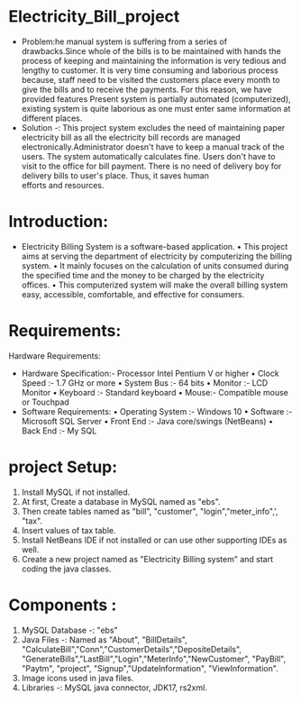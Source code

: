 # Electricity_Bill_project
* Problem:he manual system is suffering from a series of drawbacks.Since whole of the bills is to be maintained with hands the process of keeping and maintaining the information is very tedious and lengthy to customer. It is very time consuming and laborious process because, staff need to be visited the customers place every month to give the bills and to receive the payments. For this reason, we have provided features Present system is partially automated (computerized), existing system is quite laborious as one must enter same information at different places.
* Solution -: This project system excludes the need of maintaining paper electricity bill as all the electricity bill records are managed electronically.Administrator doesn't have to keep a manual track of the users. The system automatically calculates fine. Users don't have to visit to the office for bill payment. There is no need of delivery boy for delivery bills to user's place. Thus, it saves human efforts and resources.
# Introduction:
* Electricity Billing System is a software-based application.
• This project aims at serving the department of electricity by computerizing the billing system.
• It mainly focuses on the calculation of units consumed during the specified time and the money to be charged by the electricity offices.
• This computerized system will make the overall billing system easy, accessible, comfortable, and effective for consumers.
# Requirements:
Hardware Requirements:
* Hardware Specification:- Processor Intel Pentium V or higher
• Clock Speed :- 1.7 GHz or more
• System Bus :- 64 bits
• Monitor :- LCD Monitor
• Keyboard :- Standard keyboard
• Mouse:- Compatible mouse or Touchpad
* Software Requirements:
• Operating System :- Windows 10
• Software :- Microsoft SQL Server
• Front End :- Java core/swings (NetBeans)
• Back End :- My SQL
# project Setup:
1. Install MySQL if not installed.
2. At first, Create a database in MySQL named as "ebs".
3. Then create tables named as "bill", "customer", "login","meter_info",', "tax".
4. Insert values of tax table.
5. Install NetBeans IDE if not installed or can use other supporting IDEs as well.
6. Create a new project named as "Electricity Billing system" and start coding the java classes.

# Components :
1. MySQL Database -: "ebs"
2. Java Files -: Named as "About", "BillDetails", "CalculateBill","Conn","CustomerDetails","DepositeDetails",
"GenerateBills","LastBill","Login","MeterInfo","NewCustomer", "PayBill", "Paytm", "project", "Signup","Updatelnformation", "ViewInformation".
3. Image icons used in java files.
4. Libraries -: MySQL java connector, JDK17, rs2xml.
